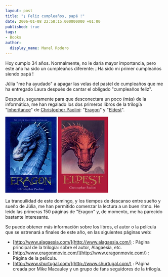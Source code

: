 ```yaml
---
layout: post
title: "¡ Feliz cumpleaños, papá !"
date: 2006-01-08 22:58:15.000000000 +01:00
published: true
tags:
- Books
author:
  display_name: Manel Rodero
---
```


Hoy cumplo 34 años. Normalmente, no le daría mayor importancia, pero este año ha sido un cumpleaños diferente: ¡ Ha sido mi primer cumpleaños siendo papá !

Júlia "me ha ayudado" a apagar las velas del pastel de cumpleaños que me ha entregado Laura después de cantar el obligado "cumpleaños feliz".

Después, seguramente para que desconectara un poco (más) de la informática, me han regalado los dos primeros libros de la trilogía "[Inheritance][1]" de [Christopher Paolini][2]: "[Eragon][3]" y "[Eldest][4]".

![Eragon : Portada][5] ![Eldest : Portada][6]

La tranquilidad de este domingo, y los tiempos de descanso entre sueño y sueño de Júlia, me han permitido comenzar la lectura a un buen ritmo. He leído las primeras 150 páginas de "Eragon" y, de momento, me ha parecido bastante interesante.

Se puede obtener más información sobre los libros, el autor o la película que se estrenará a finales de este año, en las siguientes páginas web:

*   [http://www.alagaesia.com/](http://www.alagaesia.com/) : Página principal de la trilogía: sobre el autor, Alagaësia, etc.
*   [http://www.eragonmovie.com/](http://www.eragonmovie.com/) : Página de la película.
*   [http://www.shurtugal.com/](http://www.shurtugal.com/) : Página creada por Mike Macauley y un grupo de fans seguidores de la trilogía.

[1]: http://en.wikipedia.org/wiki/Inheritance_%28trilogy%29
[2]: http://en.wikipedia.org/wiki/Christopher_Paolini
[3]: http://en.wikipedia.org/wiki/Eragon
[4]: http://en.wikipedia.org/wiki/Eldest
[5]: /assets/img/blog/2006-01-08_image_1.jpg "Eragon : Portada"
[6]: /assets/img/blog/2006-01-08_image_2.jpg "Eldest : Portada"
